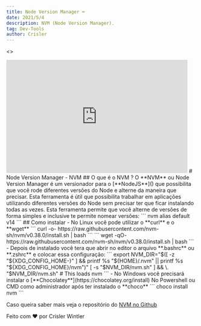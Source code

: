 ```yaml
---
title: Node Version Manager ⌨️
date: 2021/5/4
description: NVM (Node Version Manager).
tag: Dev-Tools
author: Crisler
---
```

<>
<iframe width="480" height="300" src="https://www.youtube.com/embed/Si6L8gwSc8Y" title="YouTube video player" frameborder="0" allow="accelerometer; autoplay; clipboard-write; encrypted-media; gyroscope; picture-in-picture" allowfullscreen></iframe>
</>
# Node Version Manager - NVM
## O que é o NVM ?
O **NVM** ou Node Version Manager é um versionador para o [**NodeJS**]() que possibilita que você rode diferentes versões do Node e alterne da maneira que precisar. 
Esta ferramenta é útil que possibilita trabalhar em aplicações utilizando diferentes versões do Node sem precisar ter que ficar instalando todas as vezes. Esta ferramenta permite que você alterne de versões de forma simples e inclusive te permite nomear versões:
```
 nvm alias default v14
```
## Como instalar
- No Linux você pode utilizar o **curl** e o **wget**
```
curl -o- https://raw.githubusercontent.com/nvm-sh/nvm/v0.38.0/install.sh | bash
```
```
wget -qO- https://raw.githubusercontent.com/nvm-sh/nvm/v0.38.0/install.sh | bash
```
- Depois de instalado você tera que abrir no editor o arquivo **.bashrc** ou **.zshrc** e colocar essa configuração:
```
export NVM_DIR="$([ -z "${XDG_CONFIG_HOME-}" ] && printf %s "${HOME}/.nvm" || printf %s "${XDG_CONFIG_HOME}/nvm")"
[ -s "$NVM_DIR/nvm.sh" ] && \. "$NVM_DIR/nvm.sh" # This loads nvm
```
- No Windows você precisará instalar o [**Chocolatey**](https://chocolatey.org/install)
No Powershell ou CMD como administrador após ter instalado o **choco**
```
    choco install nvm
```

Caso queira saber mais veja o repositório do [NVM no Github](https://github.com/nvm-sh/nvm)

 Feito com ❤️ por Crisler Wintler
